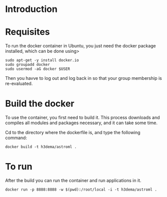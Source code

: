 # Introduction


# Requisites

To run the docker container in Ubuntu, you just need the docker package installed, which can be done using>

```
sudo apt-get -y install docker.io
sudo groupadd docker
sudo usermod -aG docker $USER
```

Then you havve to log out and log back in so that your group membership is re-evaluated.



# Build the docker

To use the container, you first need to build it.
This process downloads and compiles all modules and packages necessary, and it can take some time.

Cd to the directory where the dockerfile is, and type the following command:

```
docker build -t h3dema/astroml .
```


# To run

After the build you can run the container and run applications in it.


```
docker run -p 8888:8888 -w $(pwd):/root/local -i -t h3dema/astroml .
```

